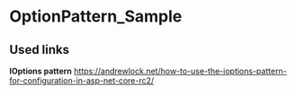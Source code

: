 # OptionPattern_Sample
## Used links
**IOptions pattern**
https://andrewlock.net/how-to-use-the-ioptions-pattern-for-configuration-in-asp-net-core-rc2/